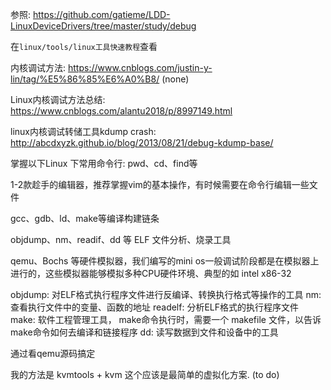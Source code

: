 参照: https://github.com/gatieme/LDD-LinuxDeviceDrivers/tree/master/study/debug

在`linux/tools/linux工具快速教程`查看


内核调试方法: https://www.cnblogs.com/justin-y-lin/tag/%E5%86%85%E6%A0%B8/ (none)


Linux内核调试方法总结: https://www.cnblogs.com/alantu2018/p/8997149.html




linux内核调试转储工具kdump crash: http://abcdxyzk.github.io/blog/2013/08/21/debug-kdump-base/



掌握以下Linux 下常用命令行: pwd、cd、find等

1-2款趁手的编辑器，推荐掌握vim的基本操作，有时候需要在命令行编辑一些文件

gcc、gdb、ld、make等编译构建链条

objdump、nm、readif、dd 等 ELF 文件分析、烧录工具

qemu、Bochs 等硬件模拟器，我们编写的mini os一般调试阶段都是在模拟器上进行的，这些模拟器能够模拟多种CPU硬件环境、典型的如 intel x86-32

objdump: 对ELF格式执行程序文件进行反编译、转换执行格式等操作的工具
nm: 查看执行文件中的变量、函数的地址
readelf: 分析ELF格式的执行程序文件
make: 软件工程管理工具， make命令执行时，需要一个 makefile 文件，以告诉make命令如何去编译和链接程序
dd: 读写数据到文件和设备中的工具




通过看qemu源码搞定

我的方法是 kvmtools + kvm 这个应该是最简单的虚拟化方案.  (to do)